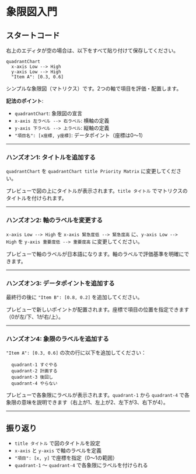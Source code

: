 # 象限図入門

## スタートコード
右上のエディタが空の場合は、以下をすべて貼り付けて保存してください。

```mermaid
quadrantChart
  x-axis Low --> High
  y-axis Low --> High
  "Item A": [0.3, 0.6]
```

シンプルな象限図（マトリクス）です。2つの軸で項目を評価・配置します。

**記法のポイント**:
- `quadrantChart`: 象限図の宣言
- `x-axis 左ラベル --> 右ラベル`: 横軸の定義
- `y-axis 下ラベル --> 上ラベル`: 縦軸の定義
- `"項目名": [x座標, y座標]`: データポイント（座標は0〜1）

---

### ハンズオン1: タイトルを追加する

`quadrantChart` を `quadrantChart title Priority Matrix` に変更してください。

プレビューで図の上にタイトルが表示されます。`title タイトル` でマトリクスのタイトルを付けられます。

---

### ハンズオン2: 軸のラベルを変更する

`x-axis Low --> High` を `x-axis 緊急度低 --> 緊急度高` に、`y-axis Low --> High` を `y-axis 重要度低 --> 重要度高` に変更してください。

プレビューで軸のラベルが日本語になります。軸のラベルで評価基準を明確にできます。

---

### ハンズオン3: データポイントを追加する

最終行の後に `"Item B": [0.8, 0.2]` を追加してください。

プレビューで新しいポイントが配置されます。座標で項目の位置を指定できます（0が左/下、1が右/上）。

---

### ハンズオン4: 象限のラベルを追加する

`"Item A": [0.3, 0.6]` の次の行に以下を追加してください：
```mermaid
  quadrant-1 すぐやる
  quadrant-2 計画する
  quadrant-3 後回し
  quadrant-4 やらない
```

プレビューで各象限にラベルが表示されます。`quadrant-1` から `quadrant-4` で各象限の意味を説明できます（右上が1、左上が2、左下が3、右下が4）。

---

## 振り返り
- `title タイトル` で図のタイトルを設定
- `x-axis` と `y-axis` で軸のラベルを定義
- `"項目": [x, y]` で座標を指定（0〜1の範囲）
- `quadrant-1` 〜 `quadrant-4` で各象限にラベルを付けられる

